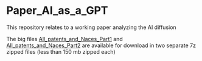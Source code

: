 # Paper_AI_as_a_GPT

This repository relates to a working paper analyzing the AI diffusion


The big files [All_patents_and_Naces_Part1](https://seafile.zfn.uni-bremen.de/f/bb360b22007549e99f40/) and [All_patents_and_Naces_Part2](https://seafile.zfn.uni-bremen.de/f/0739651bb1d74cdba805/) are available for download in two separate 7z zipped files (less than 150 mb zipped each)
